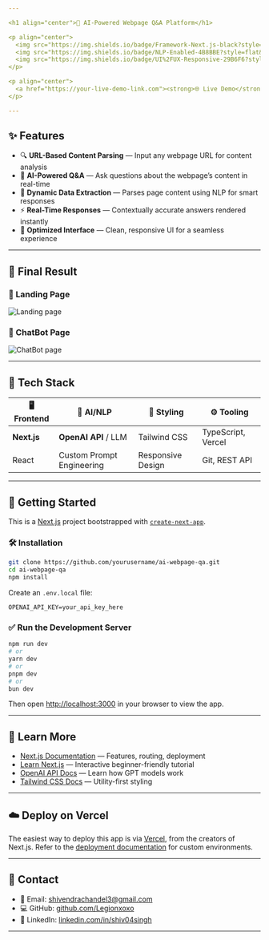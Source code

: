 ```yaml
---

<h1 align="center">🧠 AI-Powered Webpage Q&A Platform</h1>

<p align="center">
  <img src="https://img.shields.io/badge/Framework-Next.js-black?style=flat&logo=next.js&logoColor=white" />
  <img src="https://img.shields.io/badge/NLP-Enabled-4B8BBE?style=flat&logo=OpenAI&logoColor=white" />
  <img src="https://img.shields.io/badge/UI%2FUX-Responsive-29B6F6?style=flat&logo=tailwindcss&logoColor=white" />
</p>

<p align="center">
  <a href="https://your-live-demo-link.com"><strong>🌐 Live Demo</strong></a> 
</p>

---
```


## ✨ Features

* 🔍 **URL-Based Content Parsing** — Input any webpage URL for content analysis
* 🤖 **AI-Powered Q\&A** — Ask questions about the webpage’s content in real-time
* 🧠 **Dynamic Data Extraction** — Parses page content using NLP for smart responses
* ⚡ **Real-Time Responses** — Contextually accurate answers rendered instantly
* 🎨 **Optimized Interface** — Clean, responsive UI for a seamless experience

---

## 📸 Final Result

### 🔹 Landing Page

![Landing page](https://github.com/user-attachments/assets/ea7eddc3-d522-4d65-a9de-4d5593a84baa)

### 🔹 ChatBot Page

![ChatBot page](https://github.com/user-attachments/assets/f711b887-41c4-4683-958d-7b5baf3eedcc)

---

## 🧱 Tech Stack

| 🖥️ Frontend | 🧠 AI/NLP                 | 🎨 Styling        | ⚙️ Tooling         |
| ------------ | ------------------------- | ----------------- | ------------------ |
| **Next.js**  | **OpenAI API** / LLM      | Tailwind CSS      | TypeScript, Vercel |
| React        | Custom Prompt Engineering | Responsive Design | Git, REST API      |

---

## 🚀 Getting Started

This is a [Next.js](https://nextjs.org/) project bootstrapped with [`create-next-app`](https://github.com/vercel/next.js/tree/canary/packages/create-next-app).

### 🛠️ Installation

```bash
git clone https://github.com/yourusername/ai-webpage-qa.git
cd ai-webpage-qa
npm install
```

Create an `.env.local` file:

```env
OPENAI_API_KEY=your_api_key_here
```

### ✅ Run the Development Server

```bash
npm run dev
# or
yarn dev
# or
pnpm dev
# or
bun dev
```

Then open [http://localhost:3000](http://localhost:3000) in your browser to view the app.

---

## 🧠 Learn More

* [Next.js Documentation](https://nextjs.org/docs) — Features, routing, deployment
* [Learn Next.js](https://nextjs.org/learn) — Interactive beginner-friendly tutorial
* [OpenAI API Docs](https://platform.openai.com/docs) — Learn how GPT models work
* [Tailwind CSS Docs](https://tailwindcss.com/docs) — Utility-first styling

---

## ☁️ Deploy on Vercel

The easiest way to deploy this app is via [Vercel](https://vercel.com/new), from the creators of Next.js.
Refer to the [deployment documentation](https://nextjs.org/docs/deployment) for custom environments.

---

## 🤝 Contact

* 📧 Email: [shivendrachandel3@gmail.com](mailto:shivendrachandel3@gmail.com)
* 💻 GitHub: [github.com/Legionxoxo](https://github.com/Legionxoxo)
* 🔗 LinkedIn: [linkedin.com/in/shiv04singh](https://www.linkedin.com/in/shiv04singh)

---
